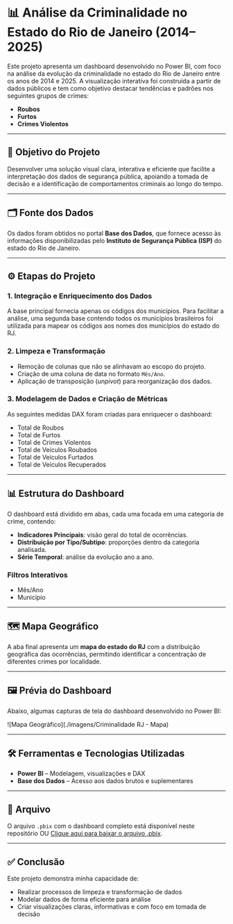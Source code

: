 # 📊 Análise da Criminalidade no Estado do Rio de Janeiro (2014–2025)

Este projeto apresenta um dashboard desenvolvido no Power BI, com foco na análise da evolução da criminalidade no estado do Rio de Janeiro entre os anos de 2014 e 2025. A visualização interativa foi construída a partir de dados públicos e tem como objetivo destacar tendências e padrões nos seguintes grupos de crimes:

- **Roubos**
- **Furtos**
- **Crimes Violentos**

---

## 🎯 Objetivo do Projeto

Desenvolver uma solução visual clara, interativa e eficiente que facilite a interpretação dos dados de segurança pública, apoiando a tomada de decisão e a identificação de comportamentos criminais ao longo do tempo.

---

## 🗂️ Fonte dos Dados

Os dados foram obtidos no portal **Base dos Dados**, que fornece acesso às informações disponibilizadas pelo **Instituto de Segurança Pública (ISP)** do estado do Rio de Janeiro.

---

## ⚙️ Etapas do Projeto

### 1. Integração e Enriquecimento dos Dados

A base principal fornecia apenas os códigos dos municípios. Para facilitar a análise, uma segunda base contendo todos os municípios brasileiros foi utilizada para mapear os códigos aos nomes dos municípios do estado do RJ.

### 2. Limpeza e Transformação

- Remoção de colunas que não se alinhavam ao escopo do projeto.
- Criação de uma coluna de data no formato `Mês/Ano`.
- Aplicação de transposição (*unpivot*) para reorganização dos dados.

### 3. Modelagem de Dados e Criação de Métricas

As seguintes medidas DAX foram criadas para enriquecer o dashboard:

- Total de Roubos  
- Total de Furtos  
- Total de Crimes Violentos  
- Total de Veículos Roubados  
- Total de Veículos Furtados  
- Total de Veículos Recuperados

---

## 📊 Estrutura do Dashboard

O dashboard está dividido em abas, cada uma focada em uma categoria de crime, contendo:

- **Indicadores Principais**: visão geral do total de ocorrências.
- **Distribuição por Tipo/Subtipo**: proporções dentro da categoria analisada.
- **Série Temporal**: análise da evolução ano a ano.

### Filtros Interativos

- Mês/Ano  
- Município

---

## 🗺️ Mapa Geográfico

A aba final apresenta um **mapa do estado do RJ** com a distribuição geográfica das ocorrências, permitindo identificar a concentração de diferentes crimes por localidade.

---

## 🖼️ Prévia do Dashboard

Abaixo, algumas capturas de tela do dashboard desenvolvido no Power BI:

![Mapa Geográfico](./imagens/Criminalidade RJ - Mapa)

---

## 🛠️ Ferramentas e Tecnologias Utilizadas

- **Power BI** – Modelagem, visualizações e DAX  
- **Base dos Dados** – Acesso aos dados brutos e suplementares

---

## 📁 Arquivo

O arquivo `.pbix` com o dashboard completo está disponível neste repositório OU [Clique aqui para baixar o arquivo .pbix](./seg_publica_rj.pbix).

---

## ✅ Conclusão

Este projeto demonstra minha capacidade de:

- Realizar processos de limpeza e transformação de dados  
- Modelar dados de forma eficiente para análise  
- Criar visualizações claras, informativas e com foco em tomada de decisão

